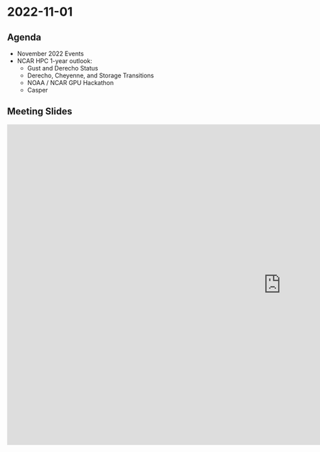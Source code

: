 # 2022-11-01

## Agenda

* November 2022 Events
* NCAR HPC 1-year outlook:
    * Gust and Derecho Status
    * Derecho, Cheyenne, and Storage Transitions
    * NOAA / NCAR GPU Hackathon
    * Casper

## Meeting Slides

<iframe src="https://docs.google.com/presentation/d/e/2PACX-1vTC-Yxnz1gIGfrGEu2d5eXO_wODope4O_0SndBXS_3uuWvdNmzowCqqZvnRn1YmOmK0JUDItv41Sk5R/embed?start=false&loop=false&delayms=3000" frameborder="0" width="1280" height="749" allowfullscreen="true" mozallowfullscreen="true" webkitallowfullscreen="true"></iframe>

